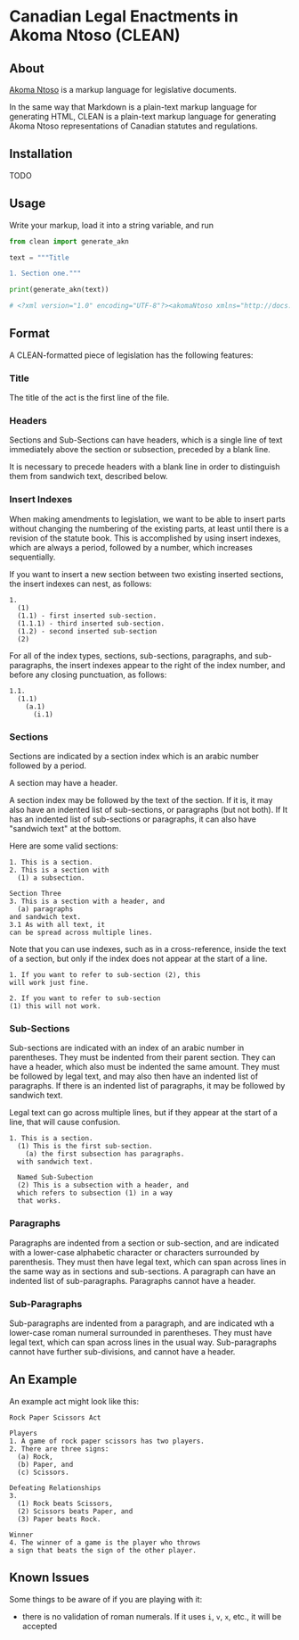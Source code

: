 # Canadian Legal Enactments in Akoma Ntoso (CLEAN)

## About

[Akoma Ntoso](http://www.akomantoso.org/) is a markup language for 
legislative documents.

In the same way that Markdown is a plain-text markup language for generating
HTML, CLEAN is a plain-text markup language for generating Akoma Ntoso
representations of Canadian statutes and regulations.

## Installation

TODO

## Usage

Write your markup, load it into a string variable, and run 

```python
from clean import generate_akn

text = """Title

1. Section one."""

print(generate_akn(text))

# <?xml version="1.0" encoding="UTF-8"?><akomaNtoso xmlns="http://docs.oasis-open.org/legaldocml/ns/akn/3.0"><act><preface><p class="title"><shortTitle>Title</shortTitle></p></preface><body><section eId="sec_1"><num>1</num><content><p>Section one.</p></content></section></body></act></akomaNtoso>
```

## Format

A CLEAN-formatted piece of legislation has the following features:

### Title

The title of the act is the first line of the file.

### Headers

Sections and Sub-Sections can have headers, which is a single line of text
immediately above the section or subsection, preceded by a blank line.

It is necessary to precede headers with a blank line in order to distinguish
them from sandwich text, described below.

### Insert Indexes

When making amendments to legislation, we want to be able to insert parts
without changing the numbering of the existing parts, at least until there
is a revision of the statute book. This is accomplished by using insert
indexes, which are always a period, followed by a number, which increases
sequentially.

If you want to insert a new section between two existing inserted sections,
the insert indexes can nest, as follows:

```text
1.
  (1)
  (1.1) - first inserted sub-section. 
  (1.1.1) - third inserted sub-section.
  (1.2) - second inserted sub-section
  (2)
```

For all of the index types, sections, sub-sections, paragraphs, and
sub-paragraphs, the insert indexes appear to the right of the index
number, and before any closing punctuation, as follows:

```text
1.1.
  (1.1)
    (a.1)
      (i.1)
```

### Sections

Sections are indicated by a section index which is an arabic number followed
by a period.

A section may have a header.

A section index may be followed by the text of the section. If it is, it may
also have an indented list of sub-sections, or paragraphs (but not both). If
It has an indented list of sub-sections or paragraphs, it can also have
"sandwich text" at the bottom.

Here are some valid sections:

```text
1. This is a section.
2. This is a section with
  (1) a subsection.

Section Three
3. This is a section with a header, and
  (a) paragraphs
and sandwich text.
3.1 As with all text, it
can be spread across multiple lines.
```

Note that you can use indexes, such as in a cross-reference, 
inside the text of a section, but only if the index does not
appear at the start of a line.

```text
1. If you want to refer to sub-section (2), this
will work just fine.

2. If you want to refer to sub-section
(1) this will not work.
```
### Sub-Sections

Sub-sections are indicated with an index of an arabic number in parentheses.
They must be indented from their parent section. They can have a header,
which also must be indented the same amount. They must be followed by legal
text, and may also then have an indented list of paragraphs. If there is an
indented list of paragraphs, it may be followed by sandwich text.

Legal text can go across multiple lines, but if they appear at the start
of a line, that will cause confusion.

```text
1. This is a section.
  (1) This is the first sub-section.
    (a) the first subsection has paragraphs.
  with sandwich text.

  Named Sub-Subection
  (2) This is a subsection with a header, and
  which refers to subsection (1) in a way
  that works. 
```

### Paragraphs

Paragraphs are indented from a section or sub-section, and are indicated
with a lower-case alphabetic character or characters surrounded by 
parenthesis. They must then have legal text, which can span across lines
in the same way as in sections and sub-sections. A paragraph can have
an indented list of sub-paragraphs. Paragraphs cannot have a header.

### Sub-Paragraphs

Sub-paragraphs are indented from a paragraph, and are indicated wth a
lower-case roman numeral surrounded in parentheses. They must have
legal text, which can span across lines in the usual way.
Sub-paragraphs cannot have further sub-divisions, and cannot have a header.

## An Example

An example act might look like this:
```text
Rock Paper Scissors Act

Players
1. A game of rock paper scissors has two players.
2. There are three signs:
  (a) Rock,
  (b) Paper, and
  (c) Scissors.

Defeating Relationships
3.
  (1) Rock beats Scissors,
  (2) Scissors beats Paper, and
  (3) Paper beats Rock.

Winner
4. The winner of a game is the player who throws
a sign that beats the sign of the other player.
```

## Known Issues
Some things to be aware of if you are playing with it:
* there is no validation of roman numerals. If it uses `i`, `v`, `x`, etc., it
  will be accepted

